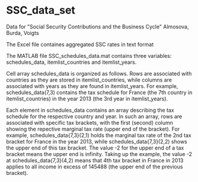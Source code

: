 # SSC_data_set

Data for "Social Security Contributions and the Business Cycle"
Almosova, Burda, Voigts


The Excel file containes aggregated SSC rates in text format


The MATLAB file SSC_schedules_data.mat contains three variables: schedules_data, itemlist_countries and itemlist_years.

Cell array schedules_data is organized as follows. Rows are associated with countries as they are stored in itemlist_countries, 
while columns are associated with years as they are found in itemlist_years. For example, schedules_data(7,3) contains the tax schedule 
for France (the 7th country in itemlist_countries) in the year 2013 (the 3rd year in itemlist_years).

Each element in schedules_data contains an array describing the tax schedule for the respective country and year. In such an array, 
rows are associated with specific tax brackets, with the first (second) column showing the repective marginal tax rate (upper end of 
the bracket). For example, schedules_data{7,3}(2,1) holds the marginal tax rate of the 2nd tax bracket for France in the year 2013, 
while schedules_data{7,3}(2,2) shows the upper end of this tax bracket. The value -2 for the upper end of a tax bracket means the upper 
end is infinity. Taking up the example, the value -2 at schedules_data{7,3}(4,2) means that 4th tax bracket in France in 2013 applies to 
all income in excess of 145488 (the upper end of the previous bracket).
